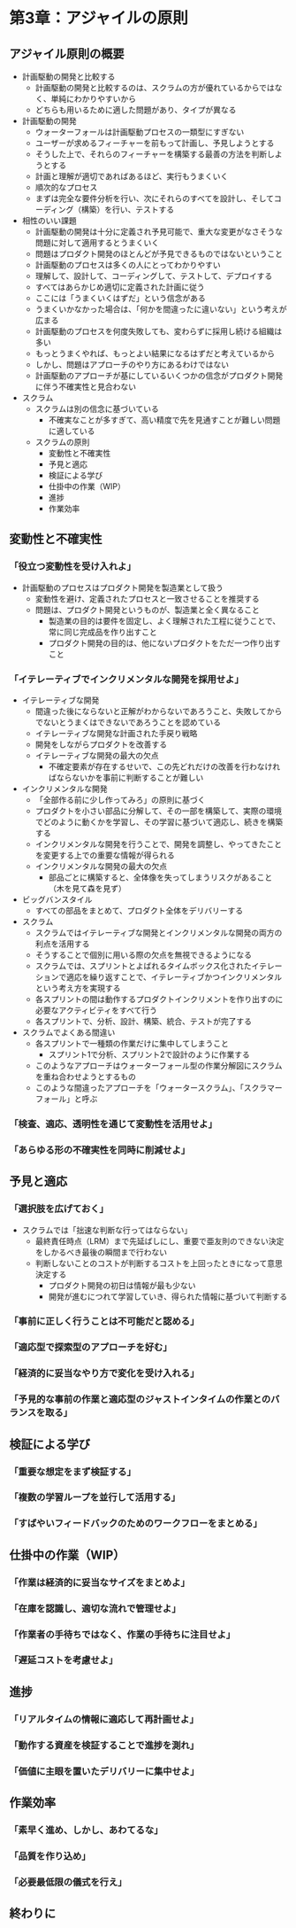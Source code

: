 # 第3章：アジャイルの原則


## アジャイル原則の概要
* 計画駆動の開発と比較する
    * 計画駆動の開発と比較するのは、スクラムの方が優れているからではなく、単純にわかりやすいから
    * どちらも用いるために適した問題があり、タイプが異なる
* 計画駆動の開発
    * ウォーターフォールは計画駆動プロセスの一類型にすぎない
    * ユーザーが求めるフィーチャーを前もって計画し、予見しようとする
    * そうした上で、それらのフィーチャーを構築する最善の方法を判断しようとする
    * 計画と理解が適切であればあるほど、実行もうまくいく
    * 順次的なプロセス
    * まずは完全な要件分析を行い、次にそれらのすべてを設計し、そしてコーディング（構築）を行い、テストする
* 相性のいい課題
    * 計画駆動の開発は十分に定義され予見可能で、重大な変更がなさそうな問題に対して適用するとうまくいく
    * 問題はプロダクト開発のほとんどが予見できるものではないということ
    * 計画駆動のプロセスは多くの人にとってわかりやすい
    * 理解して、設計して、コーディングして、テストして、デプロイする
    * すべてはあらかじめ適切に定義された計画に従う
    * ここには「うまくいくはずだ」という信念がある
    * うまくいかなかった場合は、「何かを間違ったに違いない」という考えが広まる
    * 計画駆動のプロセスを何度失敗しても、変わらずに採用し続ける組織は多い
    * もっとうまくやれば、もっとよい結果になるはずだと考えているから
    * しかし、問題はアプローチのやり方にあるわけではない
    * 計画駆動のアプローチが基にしているいくつかの信念がプロダクト開発に伴う不確実性と見合わない
* スクラム
    * スクラムは別の信念に基づいている
        * 不確実なことが多すぎて、高い精度で先を見通すことが難しい問題に適している
    * スクラムの原則
        * 変動性と不確実性
        * 予見と適応
        * 検証による学び
        * 仕掛中の作業（WIP）
        * 進捗
        * 作業効率

## 変動性と不確実性
### 「役立つ変動性を受け入れよ」
* 計画駆動のプロセスはプロダクト開発を製造業として扱う
    * 変動性を避け、定義されたプロセスと一致させることを推奨する
    * 問題は、プロダクト開発というものが、製造業と全く異なること
        * 製造業の目的は要件を固定し、よく理解された工程に従うことで、常に同じ完成品を作り出すこと
        * プロダクト開発の目的は、他にないプロダクトをただ一つ作り出すこと

### 「イテレーティブでインクリメンタルな開発を採用せよ」
* イテレーティブな開発
    * 間違った後にならないと正解がわからないであろうこと、失敗してからでないとうまくはできないであろうことを認めている
    * イテレーティブな開発な計画された手戻り戦略
    * 開発をしながらプロダクトを改善する
    * イテレーティブな開発の最大の欠点
        * 不確定要素が存在するせいで、この先どれだけの改善を行わなければならないかを事前に判断することが難しい
* インクリメンタルな開発
    * 「全部作る前に少し作ってみろ」の原則に基づく
    * プロダクトを小さい部品に分解して、その一部を構築して、実際の環境でどのように動くかを学習し、その学習に基づいて適応し、続きを構築する
    * インクリメンタルな開発を行うことで、開発を調整し、やってきたことを変更する上での重要な情報が得られる
    * インクリメンタルな開発の最大の欠点
        * 部品ごとに構築すると、全体像を失ってしまうリスクがあること（木を見て森を見ず）
* ビッグバンスタイル
    * すべての部品をまとめて、プロダクト全体をデリバリーする
* スクラム
    * スクラムではイテレーティブな開発とインクリメンタルな開発の両方の利点を活用する
    * そうすることで個別に用いる際の欠点を無視できるようになる
    * スクラムでは、スプリントとよばれるタイムボックス化されたイテレーションで適応を繰り返すことで、イテレーティブかつインクリメンタルという考え方を実現する
    * 各スプリントの間は動作するプロダクトインクリメントを作り出すのに必要なアクティビティをすべて行う
    * 各スプリントで、分析、設計、構築、統合、テストが完了する
* スクラムでよくある間違い
    * 各スプリントで一種類の作業だけに集中してしまうこと
        * スプリント1で分析、スプリント2で設計のように作業する
    * このようなアプローチはウォーターフォール型の作業分解図にスクラムを重ね合わせようとするもの
    * このような間違ったアプローチを「ウォータースクラム」、「スクラマーフォール」と呼ぶ

### 「検査、適応、透明性を通じて変動性を活用せよ」

### 「あらゆる形の不確実性を同時に削減せよ」


## 予見と適応
### 「選択肢を広げておく」
* スクラムでは「拙速な判断な行ってはならない」
    * 最終責任時点（LRM）まで先延ばしにし、重要で亜友則のできない決定をしかるべき最後の瞬間まで行わない
    * 判断しないことのコストが判断するコストを上回ったときになって意思決定する
        * プロダクト開発の初日は情報が最も少ない
        * 開発が進むにつれて学習していき、得られた情報に基づいて判断する

### 「事前に正しく行うことは不可能だと認める」
### 「適応型で探索型のアプローチを好む」
### 「経済的に妥当なやり方で変化を受け入れる」
### 「予見的な事前の作業と適応型のジャストインタイムの作業とのバランスを取る」

## 検証による学び
### 「重要な想定をまず検証する」
### 「複数の学習ループを並行して活用する」
### 「すばやいフィードバックのためのワークフローをまとめる」


## 仕掛中の作業（WIP）
### 「作業は経済的に妥当なサイズをまとめよ」
### 「在庫を認識し、適切な流れで管理せよ」
### 「作業者の手待ちではなく、作業の手待ちに注目せよ」
### 「遅延コストを考慮せよ」

## 進捗
### 「リアルタイムの情報に適応して再計画せよ」
### 「動作する資産を検証することで進捗を測れ」
### 「価値に主眼を置いたデリバリーに集中せよ」

## 作業効率
### 「素早く進め、しかし、あわてるな」
### 「品質を作り込め」
### 「必要最低限の儀式を行え」

## 終わりに


